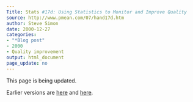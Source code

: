 ```yaml
---
Title: Stats #17d: Using Statistics to Monitor and Improve Quality
source: http://www.pmean.com/07/hand17d.htm
author: Steve Simon
date: 2000-12-27
categories:
- "*Blog post"
- 2000
- Quality improvement
output: html_document
page_update: no
---
```


This page is being updated.

Earlier versions are [here][sim1] and [here][sim2].
 
[sim1]: http://www.pmean.com/07/hand17d.htm
[sim2]: http://new.pmean.com/hand17d/
 
